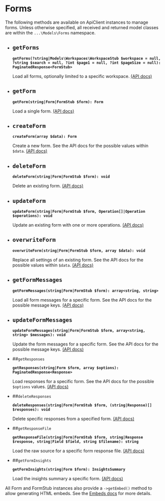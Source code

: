 # Forms

The following methods are available on ApiClient instances to manage forms. Unless otherwise specified, all received and returned model classes are within the `...\Models\Forms` namespace.

- ## `getForms`

  **`getForms(?string|Models\Workspaces\WorkspaceStub $workspace = null, ?string $search = null, ?int $page1 = null, ?int $pageSize = null): PaginatedResponse<FormStub>`**

  Load all forms, optionally limited to a specific workspace. [(API docs)](https://developer.typeform.com/create/reference/retrieve-forms/)

- ## `getForm`

  **`getForm(string|Form|FormStub $form): Form`**

  Load a single form. [(API docs)](https://developer.typeform.com/create/reference/retrieve-form/)

- ## `createForm`

  **`createForm(array $data): Form`**

  Create a new form. See the API docs for the possible values within `$data`. [(API docs)](https://developer.typeform.com/create/reference/create-form/)

- ## `deleteForm`

  **`deleteForm(string|Form|FormStub $form): void`**

  Delete an existing form. [(API docs)](https://developer.typeform.com/create/reference/delete-form/)

- ## `updateForm`

  **`updateForm(string|Form|FormStub $form, Operation[]|Operation $operations): void`**

  Update an existing form with one or more operations. [(API docs)](https://developer.typeform.com/create/reference/update-form-patch/)

- ## `overwriteForm`

  **`overwriteForm(string|Form|FormStub $form, array $data): void`**

  Replace all settings of an existing form. See the API docs for the possible values within `$data`. [(API docs)](https://developer.typeform.com/create/reference/update-form/)

- ## `getFormMessages`

  **`getFormMessages(string|Form|FormStub $form): array<string, string>`**

  Load all form messages for a specific form. See the API docs for the possible message keys. [(API docs)](https://developer.typeform.com/create/reference/retrieve-custom-form-messages/)

- ## `updateFormMessages`

  **`updateFormMessages(string|Form|FormStub $form, array<string, string> $messages): void`**

  Update the form messages for a specific form. See the API docs for the possible message keys. [(API docs)](https://developer.typeform.com/create/reference/update-custom-messages/)

- ##`getResponses`

  **`getResponses(string|Form $form, array $options): PaginatedResponse<Response>`**

  Load responses for a specific form. See the API docs for the possible `$options` values. [(API docs)](https://developer.typeform.com/responses/reference/retrieve-responses/)

- ##`deleteResponses`

  **`deleteResponses(string|Form|FormStub $form, (string|Response)[] $responses): void`**

  Delete specific responses from a specified form. [(API docs)](https://developer.typeform.com/responses/reference/delete-responses/)

- ##`getResponseFile`

  **`getResponseFile(string|Form|FormStub $form, string|Response $response, string|Field $field, string $filename): string`**

  Load the raw source for a specific form response file. [(API docs)](https://developer.typeform.com/responses/reference/retrieve-response-file/)

- ##`getFormInsights`

  **`getFormInsights(string|Form $form): InsightsSummary`**

  Load the insights summary a specific form. [(API docs)](https://developer.typeform.com/responses/reference/retrieve-form-insights/)

All Form and FormStub instances also provide a `->getEmbed()` method to allow generating HTML embeds. See the [Embeds docs](Embeds.md) for more details.
